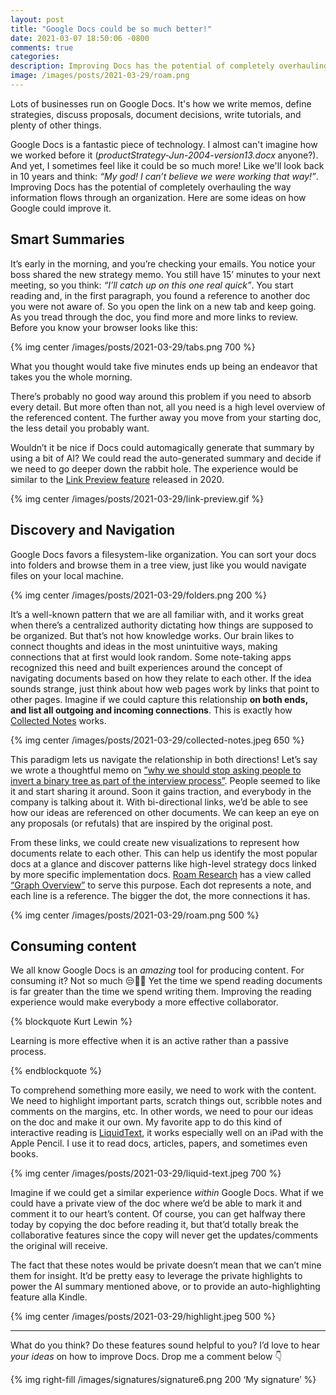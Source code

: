 ```yaml
---
layout: post
title: "Google Docs could be so much better!"
date: 2021-03-07 18:50:06 -0800
comments: true
categories: 
description: Improving Docs has the potential of completely overhauling the way information flows through an organization. Here are some ideas on how it could be improved.
image: /images/posts/2021-03-29/roam.png
---
```


Lots of businesses run on Google Docs. It's how we write memos, define strategies, discuss proposals, document decisions, write tutorials, and plenty of other things.

Google Docs is a fantastic piece of technology. I almost can't imagine how we worked before it (_productStrategy-Jun-2004-version13.docx_ anyone?). And yet, I sometimes feel like it could be so much more! Like we'll look back in 10 years and think: _“My god! I can’t believe we were working that way!”_. Improving Docs has the potential of completely overhauling the way information flows through an organization. Here are some ideas on how Google could improve it.

<!--more-->

## Smart Summaries

It’s early in the morning, and you’re checking your emails. You notice your boss shared the new strategy memo. You still have 15’ minutes to your next meeting, so you think: _“I’ll catch up on this one real quick”_. You start reading and, in the first paragraph, you found a reference to another doc you were not aware of. So you open the link on a new tab and keep going. As you tread through the doc, you find more and more links to review. Before you know your browser looks like this:

{% img center /images/posts/2021-03-29/tabs.png 700 %}

What you thought would take five minutes ends up being an endeavor that takes you the whole morning. 

There’s probably no good way around this problem if you need to absorb every detail. But more often than not, all you need is a high level overview of the referenced content. The further away you move from your starting doc, the less detail you probably want. 

Wouldn’t it be nice if Docs could automagically generate that summary by using a bit of AI? We could read the auto-generated summary and decide if we need to go deeper down the rabbit hole. The experience would be similar to the [Link Preview feature][1] released in 2020.

{% img center /images/posts/2021-03-29/link-preview.gif %}

## Discovery and Navigation

Google Docs favors a filesystem-like organization. You can sort your docs into folders and browse them in a tree view, just like you would navigate files on your local machine.

{% img center /images/posts/2021-03-29/folders.png 200 %} 

It’s a well-known pattern that we are all familiar with, and it works great when there’s a centralized authority dictating how things are supposed to be organized. But that’s not how knowledge works. Our brain likes to connect thoughts and ideas in the most unintuitive ways, making connections that at first would look random. Some note-taking apps recognized this need and built experiences around the concept of navigating documents based on how they relate to each other. If the idea sounds strange, just think about how web pages work by links that point to other pages. Imagine if we could capture this relationship **on both ends, and list all outgoing and incoming connections**. This is exactly how [Collected Notes][2] works.

{% img center /images/posts/2021-03-29/collected-notes.jpeg 650 %} 

This paradigm lets us navigate the relationship in both directions! Let’s say we wrote a thoughtful memo on [”why we should stop asking people to invert a binary tree as part of the interview process”][3]. People seemed to like it and start sharing it around. Soon it gains traction, and everybody in the company is talking about it. With bi-directional links, we’d be able to see how our ideas are referenced on other documents. We can keep an eye on any proposals (or refutals) that are inspired by the original post.

From these links, we could create new visualizations to represent how documents relate to each other. This can help us identify the most popular docs at a glance and discover patterns like high-level strategy docs linked by more specific implementation docs. [Roam Research][4] has a view called [“Graph Overview”][5] to serve this purpose. Each dot represents a note, and each line is a reference. The bigger the dot, the more connections it has.

{% img center /images/posts/2021-03-29/roam.png 500 %} 

## Consuming content

We all know Google Docs is an _amazing_ tool for producing content. For consuming it? Not so much 😒👎🏼 Yet the time we spend reading documents is far greater than the time we spend writing them. Improving the reading experience would make everybody a more effective collaborator.

{% blockquote Kurt Lewin %}

 Learning is more effective when it is an active rather than a passive process.

{% endblockquote %}

To comprehend something more easily, we need to work with the content. We need to highlight important parts, scratch things out, scribble notes and comments on the margins, etc. In other words, we need to pour our ideas on the doc and make it our own. My favorite app to do this kind of interactive reading is [LiquidText][6], it works especially well on an iPad with the Apple Pencil.  I use it to read docs, articles, papers, and sometimes even books.

{% img center /images/posts/2021-03-29/liquid-text.jpeg 700 %} 

Imagine if we could get a similar experience _within_ Google Docs. What if we could have a private view of the doc where we’d be able to mark it and comment it to our heart’s content. Of course, you can get halfway there today by copying the doc before reading it, but that’d totally break the collaborative features since the copy will never get the updates/comments the original will receive.

The fact that these notes would be private doesn’t mean that we can’t mine them for insight. It’d be pretty easy to leverage the private highlights to power the AI summary mentioned above, or to provide an auto-highlighting feature alla Kindle.

{% img center /images/posts/2021-03-29/highlight.jpeg 500 %} 

---- 

What do you think? Do these features sound helpful to you? I’d love to hear _your ideas_ on how to improve Docs. Drop me a comment below  👇

 {% img right-fill /images/signatures/signature6.png 200 ‘My signature’ %} 

[1]:	https://www.youtube.com/watch?v=AAeloLXO8T0
[2]:	https://collectednotes.com/blog/zettelkasten
[3]:	https://jivimberg.io/blog/2020/05/09/the-whiteboard-interview-is-broken/
[4]:	https://roamresearch.com/
[5]:	https://roamresearch.com/#/app/help/graph
[6]:	https://www.liquidtext.net/
